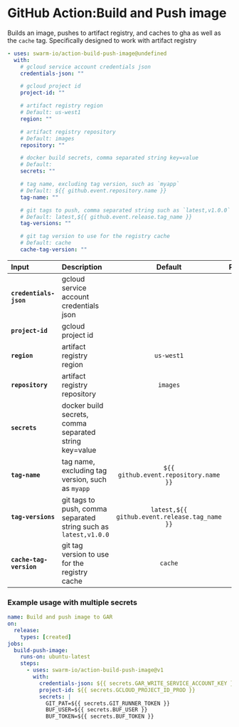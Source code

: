 <!-- start title -->

# GitHub Action:Build and Push image

<!-- end title -->
<!-- start description -->

Builds an image, pushes to artifact registry, and caches to gha as well as the `cache` tag. Specifically designed to work with artifact registry

<!-- end description -->
<!-- start contents -->
<!-- end contents -->
<!-- start usage -->

```yaml
- uses: swarm-io/action-build-push-image@undefined
  with:
    # gcloud service account credentials json
    credentials-json: ""

    # gcloud project id
    project-id: ""

    # artifact registry region
    # Default: us-west1
    region: ""

    # artifact registry repository
    # Default: images
    repository: ""

    # docker build secrets, comma separated string key=value
    # Default:
    secrets: ""

    # tag name, excluding tag version, such as `myapp`
    # Default: ${{ github.event.repository.name }}
    tag-name: ""

    # git tags to push, comma separated string such as `latest,v1.0.0`
    # Default: latest,${{ github.event.release.tag_name }}
    tag-versions: ""

    # git tag version to use for the registry cache
    # Default: cache
    cache-tag-version: ""
```

<!-- end usage -->
<!-- start inputs -->

| **Input**               | **Description**                                                  |                  **Default**                  | **Required** |
| :---------------------- | :--------------------------------------------------------------- | :-------------------------------------------: | :----------: |
| **`credentials-json`**  | gcloud service account credentials json                          |                                               |   **true**   |
| **`project-id`**        | gcloud project id                                                |                                               |   **true**   |
| **`region`**            | artifact registry region                                         |                  `us-west1`                   |  **false**   |
| **`repository`**        | artifact registry repository                                     |                   `images`                    |  **false**   |
| **`secrets`**           | docker build secrets, comma separated string key=value           |                                               |  **false**   |
| **`tag-name`**          | tag name, excluding tag version, such as `myapp`                 |     `${{ github.event.repository.name }}`     |  **false**   |
| **`tag-versions`**      | git tags to push, comma separated string such as `latest,v1.0.0` | `latest,${{ github.event.release.tag_name }}` |  **false**   |
| **`cache-tag-version`** | git tag version to use for the registry cache                    |                    `cache`                    |  **false**   |

<!-- end inputs -->
<!-- start outputs -->
<!-- end outputs -->
<!-- start examples -->

### Example usage with multiple secrets

```yaml
name: Build and push image to GAR
on:
  release:
    types: [created]
jobs:
  build-push-image:
    runs-on: ubuntu-latest
    steps:
      - uses: swarm-io/action-build-push-image@v1
        with:
          credentials-json: ${{ secrets.GAR_WRITE_SERVICE_ACCOUNT_KEY }}
          project-id: ${{ secrets.GCLOUD_PROJECT_ID_PROD }}
          secrets: |
            GIT_PAT=${{ secrets.GIT_RUNNER_TOKEN }}
            BUF_USER=${{ secrets.BUF_USER }}
            BUF_TOKEN=${{ secrets.BUF_TOKEN }}
```

<!-- end examples -->
<!-- start [.github/ghdocs/examples/] -->
<!-- end [.github/ghdocs/examples/] -->
